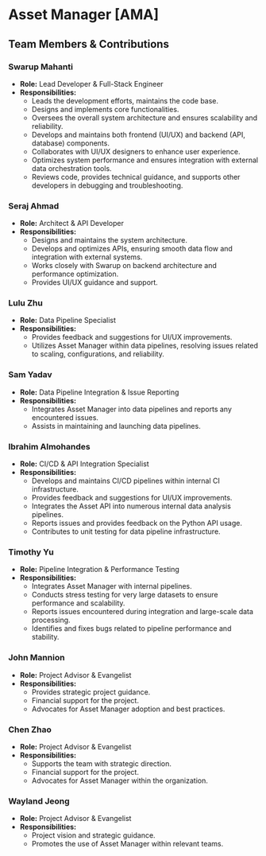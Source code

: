 # **Asset Manager [AMA]**

## **Team Members & Contributions**  

### **Swarup Mahanti**  
- **Role:** Lead Developer & Full-Stack Engineer  
- **Responsibilities:**  
  - Leads the development efforts, maintains the code base.  
  - Designs and implements core functionalities.  
  - Oversees the overall system architecture and ensures scalability and reliability.  
  - Develops and maintains both frontend (UI/UX) and backend (API, database) components.  
  - Collaborates with UI/UX designers to enhance user experience.  
  - Optimizes system performance and ensures integration with external data orchestration tools.  
  - Reviews code, provides technical guidance, and supports other developers in debugging and troubleshooting.  

### **Seraj Ahmad**  
- **Role:** Architect & API Developer  
- **Responsibilities:**  
  - Designs and maintains the system architecture.  
  - Develops and optimizes APIs, ensuring smooth data flow and integration with external systems.  
  - Works closely with Swarup on backend architecture and performance optimization.  
  - Provides UI/UX guidance and support.  

### **Lulu Zhu**  
- **Role:** Data Pipeline Specialist  
- **Responsibilities:**  
  - Provides feedback and suggestions for UI/UX improvements.  
  - Utilizes Asset Manager within data pipelines, resolving issues related to scaling, configurations, and reliability.   

### **Sam Yadav**  
- **Role:** Data Pipeline Integration & Issue Reporting  
- **Responsibilities:**  
  - Integrates Asset Manager into data pipelines and reports any encountered issues.  
  - Assists in maintaining and launching data pipelines.  

### **Ibrahim Almohandes**  
- **Role:** CI/CD & API Integration Specialist  
- **Responsibilities:**  
  - Develops and maintains CI/CD pipelines within internal CI infrastructure.  
  - Provides feedback and suggestions for UI/UX improvements.  
  - Integrates the Asset API into numerous internal data analysis pipelines.  
  - Reports issues and provides feedback on the Python API usage.  
  - Contributes to unit testing for data pipeline infrastructure.  

### **Timothy Yu**  
- **Role:** Pipeline Integration & Performance Testing  
- **Responsibilities:**  
  - Integrates Asset Manager with internal pipelines.  
  - Conducts stress testing for very large datasets to ensure performance and scalability.  
  - Reports issues encountered during integration and large-scale data processing.  
  - Identifies and fixes bugs related to pipeline performance and stability.  

### **John Mannion**  
- **Role:** Project Advisor & Evangelist  
- **Responsibilities:**  
  - Provides strategic project guidance.
  - Financial support for the project.
  - Advocates for Asset Manager adoption and best practices.  

### **Chen Zhao**  
- **Role:** Project Advisor & Evangelist  
- **Responsibilities:**  
  - Supports the team with strategic direction.
  - Financial support for the project.
  - Advocates for Asset Manager within the organization.

### **Wayland Jeong**  
- **Role:** Project Advisor & Evangelist  
- **Responsibilities:**  
  - Project vision and strategic guidance. 
  - Promotes the use of Asset Manager within relevant teams.
